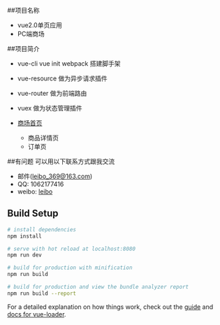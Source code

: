 ##项目名称
* vue2.0单页应用
* PC端商场

##项目简介
* vue-cli  vue init webpack 搭建脚手架
* vue-resource 做为异步请求插件
* vue-router 做为前端路由
* vuex 做为状态管理插件

* [商场首页](http://leibo.group/pcMall)
    * 商品详情页
    * 订单页

##有问题
可以用以下联系方式跟我交流

* 邮件(leibo_369@163.com)
* QQ: 1062177416
* weibo: [leibo](http://weibo.com/isleibo)

## Build Setup

``` bash
# install dependencies
npm install

# serve with hot reload at localhost:8080
npm run dev

# build for production with minification
npm run build

# build for production and view the bundle analyzer report
npm run build --report
```

For a detailed explanation on how things work, check out the [guide](http://vuejs-templates.github.io/webpack/) and [docs for vue-loader](http://vuejs.github.io/vue-loader).
